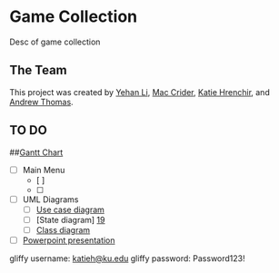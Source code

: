 # Game Collection
Desc of game collection

## The Team
This project was created by [Yehan Li][13], [Mac Crider][14], [Katie Hrenchir][15], and [Andrew Thomas][16].

## TO DO
##[Gantt Chart][22]

- [ ] Main Menu
	- [ ] 
	- [ ]

- [ ] UML Diagrams
	- [ ] [Use case diagram][17]
	- [ ] [State diagram] [19]
	- [ ] [Class diagram][18]
- [ ] [Powerpoint presentation][21]
 
 gliffy username: katieh@ku.edu
 gliffy password: Password123!

[13]: https://github.com/greatyehanli
[14]: https://github.com/cridermac
[15]: https://github.com/katiehrenchir
[16]: https://github.com/athoma35
[17]: https://www.gliffy.com/go/share/sy5dhgvg97wmm56twuc0
[18]: https://www.gliffy.com/go/share/sy5dhgvg97wmm56twuc0
[19]: https://www.gliffy.com/go/share/sgke3auueym91dmay2wm
[20]: https://people.eecs.ku.edu/~khrenchi/eecs448-calendar/index.html
[21]: https://docs.google.com/presentation/d/126jSS7KJE7M0C7Zw25KQWBUdYEqJcDh24MKHKVw5zf4/edit?usp=sharing
[22]: https://www.teamgantt.com/gantt/schedule/?ids=698839
